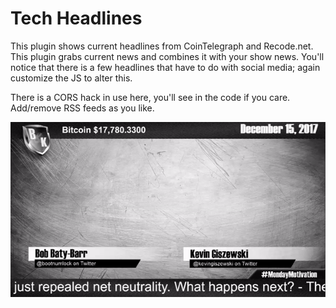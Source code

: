 # Tech Headlines

This plugin shows current headlines from CoinTelegraph and Recode.net. This plugin grabs current news and combines it with your show news. You'll notice that there is a few headlines that have to do with social media; again customize the JS to alter this.

There is a CORS hack in use here, you'll see in the code if you care. Add/remove RSS feeds as you like.

![thumb](img/thumb.gif)



